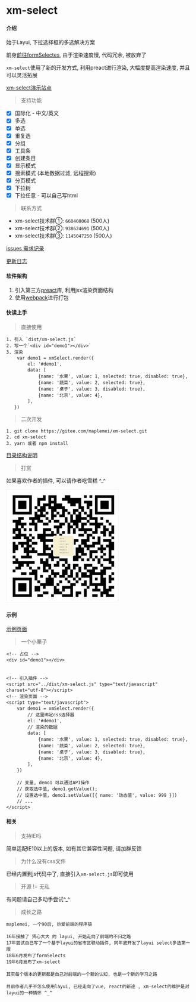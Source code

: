 # xm-select

#### 介绍
始于Layui, 下拉选择框的多选解决方案

前身[前往formSelectes](https://github.com/hnzzmsf/layui-formSelects), 由于渲染速度慢, 代码冗余, 被放弃了

`xm-select`使用了新的开发方式, 利用preact进行渲染, 大幅度提高渲染速度, 并且可以灵活拓展

[xm-select演示站点](https://maplemei.gitee.io/xm-select/)

> 支持功能

- [x] 国际化 - 中文/英文
- [x] 多选
- [x] 单选
- [x] 重复选
- [x] 分组
- [x] 工具条
- [x] 创建条目
- [x] 显示模式
- [x] 搜索模式 (本地数据过滤, 远程搜索)
- [x] 分页模式
- [x] 下拉树
- [x] 下拉任意 - 可以自己写html

> 联系方式 

- xm-select技术群①: `660408068` (500人)
- xm-select技术群②: `938624691` (500人)
- xm-select技术群③: `1145047250` (500人)

[issues 需求记录](https://gitee.com/maplemei/xm-select/issues)


[更新日志](CHANGELOG.md)


#### 软件架构
1. 引入第三方[preact](https://preactjs.com/)库, 利用jsx渲染页面结构
2. 使用[webpack](https://www.webpackjs.com/)进行打包


#### 快读上手

> 直接使用

```
1. 引入 `dist/xm-select.js`
2. 写一个`<div id="demo1"></div>`
3. 渲染
	var demo1 = xmSelect.render({
		el: '#demo1', 
		data: [
			{name: '水果', value: 1, selected: true, disabled: true},
			{name: '蔬菜', value: 2, selected: true},
			{name: '桌子', value: 3, disabled: true},
			{name: '北京', value: 4},
		],
   })
```

> 二次开发

```
1. git clone https://gitee.com/maplemei/xm-select.git
2. cd xm-select
3. yarn 或者 npm install
```

[目录结构说明](https://gitee.com/maplemei/xm-select/wikis/pages?sort_id=2465940&doc_id=820743)


> 打赏

如果喜欢作者的插件, 可以请作者吃雪糕 ^_^

<p>
	<a href="javascript:;">
		<img src="docs/assets/wx.jpg" alt="打赏" width="300"  style="border: 1px solid #EFEFEF">
	</a>
</p>

#### 示例

[示例页面](https://maplemei.gitee.io/xm-select/)

> 一个小栗子

```
<!-- 占位 -->
<div id="demo1"></div>


<!-- 引入插件 -->
<script src="../dist/xm-select.js" type="text/javascript" charset="utf-8"></script>
<!-- 渲染页面 -->
<script type="text/javascript">
	var demo1 = xmSelect.render({
		// 这里绑定css选择器
		el: '#demo1', 
		// 渲染的数据
		data: [
			{name: '水果', value: 1, selected: true, disabled: true},
			{name: '蔬菜', value: 2, selected: true},
			{name: '桌子', value: 3, disabled: true},
			{name: '北京', value: 4},
		],
	})
	
	// 变量, demo1 可以通过API操作
	// 获取选中值, demo1.getValue();
	// 设置选中值, demo1.setValue([{ name: '动态值', value: 999 }])
	// ...
</script>
```

#### 相关

> 支持IE吗

简单适配IE10以上的版本, 如有其它兼容性问题, 请加群反馈

> 为什么没有css文件

已经内置到js代码中了, 直接引入`xm-select.js`即可使用

> 开源 != 无私

有问题请自己多动手尝试^_^

> 成长之路

```
maplemei, 一个90后, 热爱前端的程序猿

16年接触了 贤心大大 的 layui, 开始走向了前端的不归之路
17年尝试自己写了一个基于layui的省市区联动插件, 同年底开发了layui select多选第一版
18年6月发布了formSelects
19年6月发布了xm-select

其实每个版本的更新都是自己对前端的一个新的认知, 也是一个新的学习之路

目前作者几乎不怎么使用layui, 已经走向了vue, react的新途 , xm-select的维护是对layui的一种情怀 ^_^
```


